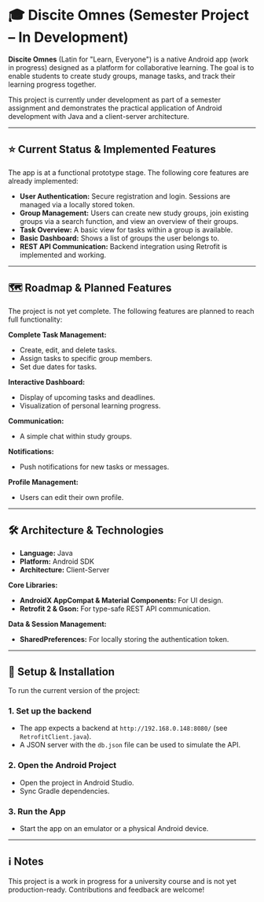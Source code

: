 # 🎓 Discite Omnes (Semester Project – In Development)

**Discite Omnes** (Latin for "Learn, Everyone") is a native Android app (work in progress) designed as a platform for collaborative learning. The goal is to enable students to create study groups, manage tasks, and track their learning progress together.

This project is currently under development as part of a semester assignment and demonstrates the practical application of Android development with Java and a client-server architecture.

---

## ⭐ Current Status & Implemented Features

The app is at a functional prototype stage. The following core features are already implemented:

- **User Authentication:** Secure registration and login. Sessions are managed via a locally stored token.
- **Group Management:** Users can create new study groups, join existing groups via a search function, and view an overview of their groups.
- **Task Overview:** A basic view for tasks within a group is available.
- **Basic Dashboard:** Shows a list of groups the user belongs to.
- **REST API Communication:** Backend integration using Retrofit is implemented and working.

---

## 🗺️ Roadmap & Planned Features

The project is not yet complete. The following features are planned to reach full functionality:

**Complete Task Management:**
- Create, edit, and delete tasks.
- Assign tasks to specific group members.
- Set due dates for tasks.

**Interactive Dashboard:**
- Display of upcoming tasks and deadlines.
- Visualization of personal learning progress.

**Communication:**
- A simple chat within study groups.

**Notifications:**
- Push notifications for new tasks or messages.

**Profile Management:**
- Users can edit their own profile.

---

## 🛠️ Architecture & Technologies

- **Language:** Java
- **Platform:** Android SDK
- **Architecture:** Client-Server

**Core Libraries:**
- **AndroidX AppCompat & Material Components:** For UI design.
- **Retrofit 2 & Gson:** For type-safe REST API communication.

**Data & Session Management:**
- **SharedPreferences:** For locally storing the authentication token.

---

## 🚀 Setup & Installation

To run the current version of the project:

### 1. Set up the backend

- The app expects a backend at `http://192.168.0.148:8080/` (see `RetrofitClient.java`).
- A JSON server with the `db.json` file can be used to simulate the API.

### 2. Open the Android Project

- Open the project in Android Studio.
- Sync Gradle dependencies.

### 3. Run the App

- Start the app on an emulator or a physical Android device.

---

## ℹ️ Notes

This project is a work in progress for a university course and is not yet production-ready. Contributions and feedback are welcome!